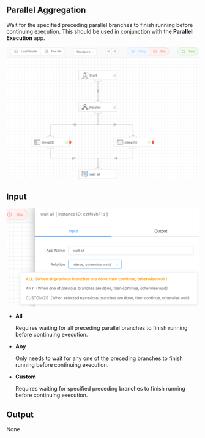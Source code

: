 ## Parallel Aggregation

Wait for the specified preceding parallel branches to finish running before continuing execution. This should be used in conjunction with the **Parallel Execution** app.

<img src="./img/parallel_aggregation.png" alt="image-20241007191244700" style="zoom:50%;" />



## Input

<img src="./img/aggregation_input_relation.png" alt="image-20241007191322420" style="zoom:50%;" />

- **All**

  Requires waiting for all preceding parallel branches to finish running before continuing execution.

- **Any**

  Only needs to wait for any one of the preceding branches to finish running before continuing execution.

- **Custom**

  Requires waiting for specified preceding branches to finish running before continuing execution.



## Output

None





